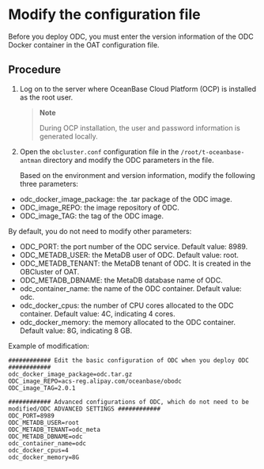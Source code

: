 # Modify the configuration file

Before you deploy ODC, you must enter the version information of the ODC Docker container in the OAT configuration file.

## Procedure

1. Log on to the server where OceanBase Cloud Platform (OCP) is installed as the root user.

   > **Note**
   >
   > During OCP installation, the user and password information is generated locally.

2. Open the `obcluster.conf` configuration file in the `/root/t-oceanbase-antman` directory and modify the ODC parameters in the file.

   Based on the environment and version information, modify the following three parameters:

<ul>
   <li>odc_docker_image_package: the .tar package of the ODC image. </li>
   <li>ODC_image_REPO: the image repository of ODC. </li>
   <li> ODC_image_TAG: the tag of the ODC image. </li>
   </ul>

   By default, you do not need to modify other parameters:

<ul>
   <li>ODC_PORT: the port number of the ODC service. Default value: 8989. </li>
   <li>ODC_METADB_USER: the MetaDB user of ODC. Default value: root. </li>
   <li>ODC_METADB_TENANT: the MetaDB tenant of ODC. It is created in the OBCluster of OAT. </li>
   <li>ODC_METADB_DBNAME: the MetaDB database name of ODC. </li>
   <li>odc_container_name: the name of the ODC container. Default value: odc. </li>
   <li>odc_docker_cpus: the number of CPU cores allocated to the ODC container. Default value: 4C, indicating 4 cores. </li>
   <li>odc_docker_memory: the memory allocated to the ODC container. Default value: 8G, indicating 8 GB. </li>
   </ul>

   Example of modification:

   ```shell
   ############ Edit the basic configuration of ODC when you deploy ODC ############
   odc_docker_image_package=odc.tar.gz
   ODC_image_REPO=acs-reg.alipay.com/oceanbase/obodc
   ODC_image_TAG=2.0.1

   ############ Advanced configurations of ODC, which do not need to be modified/ODC ADVANCED SETTINGS ############
   ODC_PORT=8989
   ODC_METADB_USER=root
   ODC_METADB_TENANT=odc_meta
   ODC_METADB_DBNAME=odc
   odc_container_name=odc
   odc_docker_cpus=4
   odc_docker_memory=8G
   ```
